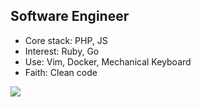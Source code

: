 <h2>Software Engineer</h2>

- Core stack: PHP, JS
- Interest: Ruby, Go
- Use: Vim, Docker, Mechanical Keyboard
- Faith: Clean code

<p>&nbsp;<img align="left" src="https://github-readme-stats.vercel.app/api?username=vngrv&show_icons=true&hide_title=true"/></p>

